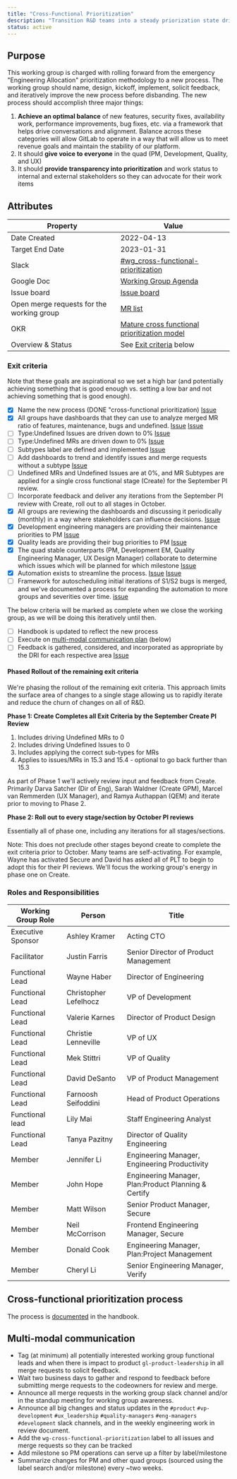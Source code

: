 ```yaml
---
title: "Cross-Functional Prioritization"
description: "Transition R&D teams into a steady priorization state driven by backlog data, SLO guidelines & healthy prioritization ratios"
status: active
---
```


## Purpose

This working group is charged with rolling forward from the emergency "Engineering Allocation" prioritization methodology to a new process. The working group should name, design, kickoff, implement, solicit feedback, and iteratively improve the new process before disbanding. The new process should accomplish three major things:

1. **Achieve an optimal balance** of new features, security fixes, availability work, performance improvements, bug fixes, etc. via a framework that helps drive conversations and alignment. Balance across these categories will allow GitLab to operate in a way that will allow us to meet revenue goals and maintain the stability of our platform.
1. It should **give voice to everyone** in the quad (PM, Development, Quality, and UX)
1. It should **provide transparency into prioritization** and work status to internal and external stakeholders so they can advocate for their work items


## Attributes

| Property        | Value      |
|-----------------|------------|
| Date Created    | 2022-04-13 |
| Target End Date | 2023-01-31 |
| Slack           | [#wg_cross-functional-prioritization](https://gitlab.slack.com/archives/C03AWM7780G) |
| Google Doc      | [Working Group Agenda](https://docs.google.com/document/d/1wog8bR7jg6SECefx9BGqIa07sFm_sXJPvelVAganYmc/edit#heading=h.pmtw3ocv2aty)  |
| Issue board    | [Issue board](https://gitlab.com/groups/gitlab-com/-/boards/4199535?not[label_name][]=wg-cross-functional-prioritization-adoption&label_name[]=wg-crossfunctional-prioritization) |
| Open merge requests for the working group | [MR list](https://gitlab.com/gitlab-com/www-gitlab-com/-/merge_requests?label_name%5B%5D=wg-cross-functional-prioritization) |
| OKR | [Mature cross functional prioritization model](https://app.ally.io/objectives/2228738?time_period_id=155987) |
| Overview & Status | See [Exit criteria](#exit-criteria) below |

### Exit criteria

Note that these goals are aspirational so we set a high bar (and potentially achieving something that is good enough vs. setting a low bar and not achieving something that is good enough).

- [x] Name the new process (DONE "cross-functional prioritization) [Issue](https://gitlab.com/gitlab-com/www-gitlab-com/-/issues/13274)
- [x] All groups have dashboards that they can use to analyze merged MR ratio of features, maintenance, bugs and undefined. [Issue](https://gitlab.com/gitlab-com/www-gitlab-com/-/issues/13294) [Issue](https://gitlab.com/gitlab-com/www-gitlab-com/-/issues/13448)
- [ ] Type:Undefined Issues are driven down to 0% [Issue](https://gitlab.com/gitlab-com/www-gitlab-com/-/issues/13760)
- [ ] Type:Undefined MRs are driven down to 0% [Issue](https://gitlab.com/gitlab-com/www-gitlab-com/-/issues/13759)
- [ ] Subtypes label are defined and implemented [Issue](https://gitlab.com/gitlab-com/www-gitlab-com/-/issues/13650)
- [ ] Add dashboards to trend and identify issues and merge requests without a subtype [Issue](https://gitlab.com/gitlab-com/www-gitlab-com/-/issues/13781)
- [ ] Undefined MRs and Undefined Issues are at 0%, and MR Subtypes are applied for a single cross functional stage (Create) for the September PI review.
- [ ] Incorporate feedback and deliver any iterations from the September PI review with Create, roll out to all stages in October.
- [x] All groups are reviewing the dashboards and discussing it periodically (monthly) in a way where stakeholders can influence decisions. [Issue](https://gitlab.com/gitlab-com/www-gitlab-com/-/issues/13304)
- [x] Development engineering managers are providing their maintenance priorities to PM [Issue](https://gitlab.com/gitlab-com/www-gitlab-com/-/issues/13304)
- [x] Quality leads are providing their bug priorities to PM [Issue](https://gitlab.com/gitlab-com/www-gitlab-com/-/issues/13304)
- [x] The quad stable counterparts (PM, Development EM, Quality Engineering Manager, UX Design Manager) collaborate to determine which issues which will be planned for which milestone [Issue](https://gitlab.com/gitlab-com/www-gitlab-com/-/issues/13304)
- [x] Automation exists to streamline the process. [Issue](https://gitlab.com/gitlab-com/quality/engineering-productivity/-/issues/5) [Issue](https://gitlab.com/gitlab-com/quality/engineering-productivity/-/issues/6)
- [ ] Framework for autoscheduling initial iterations of S1/S2 bugs is merged, and we've documented a process for expanding the automation to more groups and severities over time. [issue](https://gitlab.com/gitlab-org/gitlab/-/issues/368641)

The below criteria will be marked as complete when we close the working group, as we will be doing this iteratively until then.

- [ ] Handbook is updated to reflect the new process
- [ ] Execute on [multi-modal communication plan](#multi-modal-communication) (below)
- [ ] Feedback is gathered, considered, and incorporated as appropriate by the DRI for each respective area [Issue](https://gitlab.com/gitlab-com/www-gitlab-com/-/issues/13694)

#### Phased Rollout of the remaining exit criteria

We're phasing the rollout of the remaining exit criteria. This approach limits the surface area of changes to a single stage allowing us to rapidly iterate and reduce the churn of changes on all of R&D.

**Phase 1: Create Completes all Exit Criteria by the September Create PI Review**

1. Includes driving Undefined MRs to 0
1. Includes driving Undefined Issues to 0
1. Includes applying the correct sub-types for MRs
1. Applies to issues/MRs in 15.3 and 15.4 - optional to go back further than 15.3

As part of Phase 1 we'll actively review input and feedback from Create. Primarily Darva Satcher (Dir of Eng), Sarah Waldner (Create GPM), Marcel van Remmerden (UX Manager), and Ramya Authappan (QEM) and iterate prior to moving to Phase 2.

**Phase 2: Roll out to every stage/section by October PI reviews**

Essentially all of phase one, including any iterations for all stages/sections.

Note: This does not preclude other stages beyond create to complete the exit criteria prior to October. Many teams are self-activating. For example, Wayne has activated Secure and David has asked all of PLT to begin to adopt this for their PI reviews. We'll focus the working group's energy in phase one on Create.

### Roles and Responsibilities

| Working Group Role    | Person                                               | Title                                                      |
|-----------------------|------------------------------------------------------|------------------------------------------------------------|
| Executive Sponsor     | Ashley Kramer                                        | Acting CTO                                                 |
| Facilitator           | Justin Farris                                        | Senior Director of Product Management |
| Functional Lead       | Wayne Haber                                          | Director of Engineering |
| Functional Lead       | Christopher Lefelhocz                                | VP of Development                                          |
| Functional Lead       | Valerie Karnes                                       | Director of Product Design |
| Functional Lead       | Christie Lenneville                                  | VP of UX |
| Functional Lead       | Mek Stittri                                          | VP of Quality |
| Functional Lead       | David DeSanto                                        | VP of Product Management |
| Functional Lead       | Farnoosh Seifoddini                                  | Head of Product Operations |
| Functional lead       | Lily Mai                                             | Staff Engineering Analyst |
| Functional Lead       | Tanya Pazitny                                        | Director of Quality Engineering |
| Member                | Jennifer Li                                         | Engineering Manager, Engineering Productivity |
| Member                | John Hope                                            | Engineering Manager, Plan:Product Planning & Certify |
| Member                | Matt Wilson                                          | Senior Product Manager, Secure |
| Member                | Neil McCorrison                                      | Frontend Engineering Manager, Secure |
| Member                | Donald Cook                                          | Engineering Manager, Plan:Project Management |
| Member                | Cheryl Li                                            | Senior Engineering Manager, Verify |


## Cross-functional prioritization process

The process is [documented](https://about.gitlab.com/handbook/engineering/cross-functional-prioritization/) in the handbook.

## Multi-modal communication

- Tag (at minimum) all potentially interested working group functional leads and when there is impact to product `gl-product-leadership` in all merge requests to solicit feedback.
- Wait two business days to gather and respond to feedback before submitting merge requests to the codeowners for review and merge.
- Announce all merge requests in the working group slack channel and/or in the standup meeting for working group awareness.
- Announce all big changes and status updates in the `#product` `#vp-development` `#ux_leadership` `#quality-managers` `#eng-managers`  `#development` slack channels, and in the weekly engineering work in review document.
- Add the `wg-cross-functional-prioritization` label to all issues and merge requests so they can be tracked
- Add milestone so PM operations can serve up a filter by label/milestone
- Summarize changes for PM and other quad groups (sourced using the label search and/or milestone) every ~two weeks.
